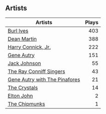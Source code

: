 ## Artists
Artists | Plays 
----- | -----: 
[Burl Ives](/artists/burl-ives-1117) | 403
[Dean Martin](/artists/dean-martin-6555) | 388
[Harry Connick, Jr.](/artists/harry-connick-jr-41411) | 222
[Gene Autry](/artists/gene-autry-1800) | 151
[Jack Johnson](/artists/jack-johnson-6951) | 55
[The Ray Conniff Singers](/artists/the-ray-conniff-singers-104851) | 43
[Gene Autry with The Pinafores](/artists/gene-autry-with-the-pinafores-204996) | 21
[The Crystals](/artists/the-crystals-988) | 14
[Elton John](/artists/elton-john-5041) | 2
[The Chipmunks](/artists/the-chipmunks-29109) | 1

